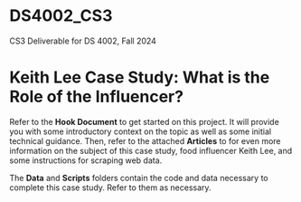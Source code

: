 # DS4002_CS3
CS3 Deliverable for DS 4002, Fall 2024

# Keith Lee Case Study: What is the Role of the Influencer?
Refer to the **Hook Document** to get started on this project. It will provide you with some introductory context on the topic as well as some initial technical guidance. Then, refer to the attached **Articles** to for even more information on the subject of this case study, food influencer Keith Lee, and some instructions for scraping web data.

The **Data** and **Scripts** folders contain the code and data necessary to complete this case study. Refer to them as necessary.
